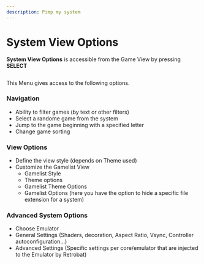 ```yaml
---
description: Pimp my system
---
```


# System View Options

**System View Options** is accessible from the Game View by pressing **SELECT**&#x20;

<figure><img src="https://i.imgur.com/3LAdx3p.png" alt=""><figcaption></figcaption></figure>

This Menu gives access to the following options.

### Navigation

* Ability to filter games (by text or other filters)
* Select a randome game from the system
* Jump to the game beginning with a specified letter
* Change game sorting

### View Options

* Define the view style (depends on Theme used)
* Customize the Gamelist View
  * Gamelist Style
  * Theme options
  * Gamelist Theme Options
  * Gamelist Options (here you have the option to hide a specific file extension for a system)

### Advanced System Options

* Choose Emulator
* General Settings (Shaders, decoration, Aspect Ratio, Vsync, Controller autoconfiguration...)
* Advanced Settings (Specific settings per core/emulator that are injected to the Emulator by Retrobat)
